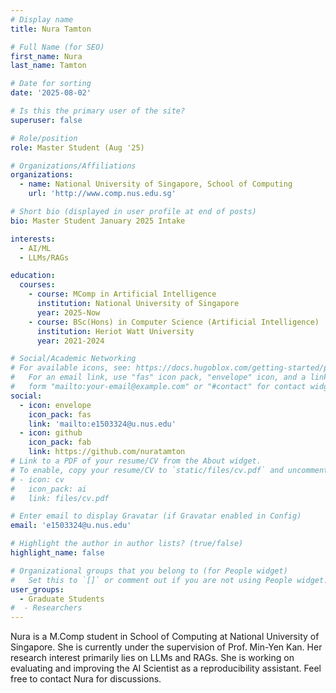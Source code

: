 ```yaml
---
# Display name
title: Nura Tamton

# Full Name (for SEO)
first_name: Nura
last_name: Tamton

# Date for sorting
date: '2025-08-02'

# Is this the primary user of the site?
superuser: false

# Role/position
role: Master Student (Aug '25)

# Organizations/Affiliations
organizations:
  - name: National University of Singapore, School of Computing
    url: 'http://www.comp.nus.edu.sg'

# Short bio (displayed in user profile at end of posts)
bio: Master Student January 2025 Intake

interests:
  - AI/ML
  - LLMs/RAGs

education:
  courses:
    - course: MComp in Artificial Intelligence
      institution: National University of Singapore
      year: 2025-Now
    - course: BSc(Hons) in Computer Science (Artificial Intelligence)
      institution: Heriot Watt University
      year: 2021-2024

# Social/Academic Networking
# For available icons, see: https://docs.hugoblox.com/getting-started/page-builder/#icons
#   For an email link, use "fas" icon pack, "envelope" icon, and a link in the
#   form "mailto:your-email@example.com" or "#contact" for contact widget.
social:
  - icon: envelope
    icon_pack: fas
    link: 'mailto:e1503324@u.nus.edu'
  - icon: github
    icon_pack: fab
    link: https://github.com/nuratamton
# Link to a PDF of your resume/CV from the About widget.
# To enable, copy your resume/CV to `static/files/cv.pdf` and uncomment the lines below.
# - icon: cv
#   icon_pack: ai
#   link: files/cv.pdf

# Enter email to display Gravatar (if Gravatar enabled in Config)
email: 'e1503324@u.nus.edu'

# Highlight the author in author lists? (true/false)
highlight_name: false

# Organizational groups that you belong to (for People widget)
#   Set this to `[]` or comment out if you are not using People widget.
user_groups:
  - Graduate Students
#  - Researchers
---
```

Nura is a M.Comp student in School of Computing at National University of Singapore. She is currently under the supervision of Prof. Min-Yen Kan. Her research interest primarily lies on LLMs and RAGs. She is working on evaluating and improving the AI Scientist as a reproducibility assistant. Feel free to contact Nura for discussions.
